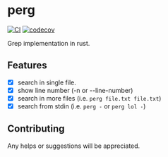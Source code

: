 # perg

[![CI](https://github.com/guerinoni/perg/actions/workflows/CI.yml/badge.svg?branch=main)](https://github.com/guerinoni/perg/actions/workflows/CI.yml)
[![codecov](https://codecov.io/gh/guerinoni/perg/branch/main/graph/badge.svg?token=A198N28TVV)](https://codecov.io/gh/guerinoni/perg)

Grep implementation in rust.

## Features

- [x] search in single file.
- [x] show line number (-n or --line-number)
- [x] search in more files (i.e. `perg file.txt file.txt`)
- [x] search from stdin (i.e. `perg -` or `perg lol -`)

## Contributing

Any helps or suggestions will be appreciated.